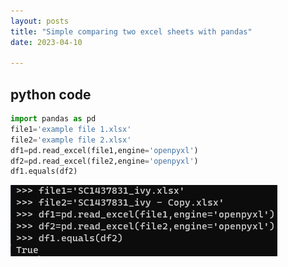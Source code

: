 ```yaml
---
layout: posts
title: "Simple comparing two excel sheets with pandas"
date: 2023-04-10

---
```

## python code

```python
import pandas as pd
file1='example file 1.xlsx'
file2='example file 2.xlsx'
df1=pd.read_excel(file1,engine='openpyxl')
df2=pd.read_excel(file2,engine='openpyxl')
df1.equals(df2)
```

![example in CLI](../assets/image/python_tips/simple_excel_sheet_compare.png)
